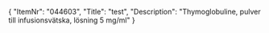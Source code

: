 {
  "ItemNr": "044603",
  "Title": "test",
  "Description": "Thymoglobuline, pulver till infusionsvätska, lösning 5 mg/ml"
}